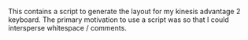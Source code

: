 This contains a script to generate the layout for my kinesis advantage
2 keyboard. The primary motivation to use a script was so that I could
intersperse whitespace / comments.

